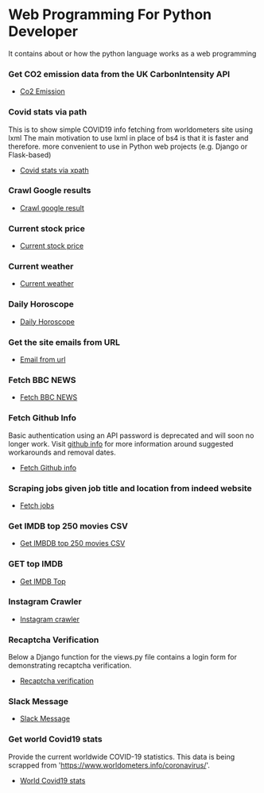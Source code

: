 # Web Programming For Python Developer
It contains about or how the python language works as a web programming

### Get CO2 emission data from the UK CarbonIntensity API
-  [Co2 Emission](co2_emission.py)
  
### Covid stats via path
This is to show simple COVID19 info fetching from worldometers site using lxml The main motivation to use lxml in place of bs4 is that it is faster and therefore. more convenient to use in Python web projects (e.g. Django or Flask-based)
-  [Covid stats via xpath](covid_stats_via_xpath.py)

### Crawl Google results
-  [Crawl google result](crawl_google_results.py)

### Current stock price
-  [Current stock price](current_stock_price.py)

### Current weather
-  [Current weather](current_weather.py)

### Daily Horoscope
-  [Daily Horoscope](daily_horoscope.py)

### Get the site emails from URL
-  [Email from url](emails_from_url.py)

### Fetch BBC NEWS
-  [Fetch BBC NEWS](fetch_bbc_news.py)

### Fetch Github Info
Basic authentication using an API password is deprecated and will soon no longer work.
Visit [github info]( https://developer.github.com/changes/2020-02-14-deprecating-password-auth)
for more information around suggested workarounds and removal dates.
-  [Fetch Github info](fetch_github_info.py)

### Scraping jobs given job title and location from indeed website
-  [Fetch jobs](fetch_jobs.py)

### Get IMDB top 250 movies CSV
-  [Get IMBDB top 250 movies CSV](get_imdb_top_250_movies_csv.py)

### GET top IMDB
-  [Get IMDB Top](get_imdbtop.py)

### Instagram Crawler
-  [Instagram crawler](instagram_crawler.py)

### Recaptcha Verification
Below a Django function for the views.py file contains a login form for demonstrating
recaptcha verification.
-  [Recaptcha verification](recaptcha_verification.py)

### Slack Message
-  [Slack Message](slack_message.py)

### Get world Covid19 stats
Provide the current worldwide COVID-19 statistics.
This data is being scrapped from 'https://www.worldometers.info/coronavirus/'.
-  [World Covid19 stats](world_covid19_stats.py)